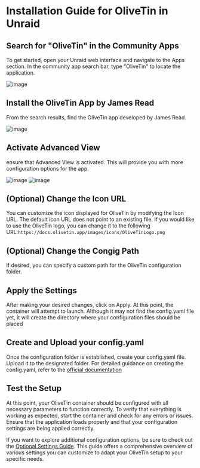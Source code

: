 # Installation Guide for OliveTin in Unraid
## Search for "OliveTin" in the Community Apps
To get started, open your Unraid web interface and navigate to the Apps section. In the community app search bar, type "OliveTin" to locate the application.

![image](https://github.com/user-attachments/assets/f4f647f3-c62f-49ec-8ce5-c60e9a6e43fc)


## Install the OliveTin App by James Read
From the search results, find the OliveTin app developed by James Read.

![image](https://github.com/user-attachments/assets/7e0bbf81-c33b-4761-b942-57f46a702fb9)

## Activate Advanced View
ensure that Advanced View is activated. This will provide you with more configuration options for the app.

![image](https://github.com/user-attachments/assets/c0a4a8d2-c7fd-4587-b581-32ea98cd1f40)
![image](https://github.com/user-attachments/assets/3abad6d3-3bdf-4890-a06e-1993610ab63a)

## (Optional) Change the Icon URL
You can customize the icon displayed for OliveTin by modifying the Icon URL. The default icon URL does not point to an existing file. If you would like to use the OliveTin logo, you can change it to the following URL:```https://docs.olivetin.app/images/icons/OliveTinLogo.png```

## (Optional) Change the Congig Path
If desired, you can specify a custom path for the OliveTin configuration folder.

## Apply the Settings
After making your desired changes, click on Apply. At this point, the container will attempt to launch. Although it may not find the config.yaml file yet, it will create the directory where your configuration files should be placed

## Create and Upload your config.yaml
Once the configuration folder is established, create your config.yaml file. Upload it to the designated folder. For detailed guidance on creating the config.yaml, refer to the [official documentation](https://docs.olivetin.app/index.html) 

## Test the Setup
At this point, your OliveTin container should be configured with all necessary parameters to function correctly. To verify that everything is working as expected, start the container and check for any errors or issues. Ensure that the application loads properly and that your configuration settings are being applied correctly.

<!-- Note -->
If you want to explore additional configuration options, be sure to check out the [Optional Settings Guide](https://github.com/Josh-su/My-OliveTin-Configs/blob/main/Setup/Optional-Settings.md#table-of-contents). 
This guide offers a comprehensive overview of various settings you can customize to adapt your OliveTin setup to your specific needs.
